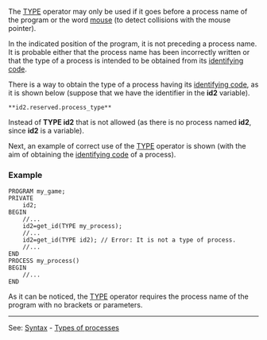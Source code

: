 The [TYPE](types_of_processesdot.md) operator may only be used if it goes before a process name of the program or the word [mouse](global_struct_mouse.md) (to detect collisions with the mouse pointer).

In the indicated position of the program, it is not preceding a process name. It is probable either that the process name has been incorrectly written or that the type of a process is intended to be obtained from its [identifying code](_identifying_codes_of_processesdot.md).

There is a way to obtain the type of a process having its [identifying code](_identifying_codes_of_processesdot.md), as it is shown below (suppose that we have the identifier in the **id2** variable).

    **id2.reserved.process_type**

Instead of **TYPE id2** that is not allowed (as there is no process
named **id2**, since **id2** is a variable).

Next, an example of correct use of the [TYPE](types_of_processesdot.md) operator is shown
(with the aim of obtaining the [identifying code](_identifying_codes_of_processesdot.md) of a process).

### Example
```
PROGRAM my_game;
PRIVATE
    id2;
BEGIN
    //...
    id2=get_id(TYPE my_process);
    //...
    id2=get_id(TYPE id2); // Error: It is not a type of process.
    //...
END
PROCESS my_process()
BEGIN
    //...
END
```


As it can be noticed, the [TYPE](types_of_processesdot.md) operator requires the process name of the program with no brackets or parameters.

---------------------------------------
See: [Syntax](syntax_of_a_programdot.md) - [Types of processes](types_of_processesdot.md)


